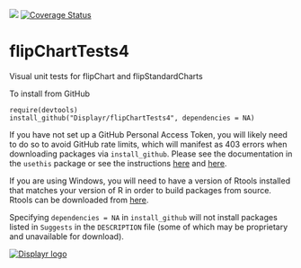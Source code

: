 [![](https://travis-ci.org/Displayr/flipChartTests4.svg?branch=master)](https://travis-ci.org/Displayr/flipChartTests4/)
[![Coverage Status](https://coveralls.io/repos/github/Displayr/flipChartTests4/badge.svg?branch=master)](https://coveralls.io/github/Displayr/flipChartTests4?branch=master)
# flipChartTests4

Visual unit tests for flipChart and flipStandardCharts

To install from GitHub
```
require(devtools)
install_github("Displayr/flipChartTests4", dependencies = NA)
```

If you have not set up a GitHub Personal Access Token, you will likely need to do so to avoid 
GitHub rate limits, which will manifest as 403 errors when downloading packages via
`install_github`. Please see the documentation in the `usethis` package or see the 
instructions [here](https://docs.github.com/en/authentication/keeping-your-account-and-data-secure/creating-a-personal-access-token) and [here](https://docs.github.com/en/authentication/keeping-your-account-and-data-secure/creating-a-personal-access-token).

If you are using Windows, you will need to have a version of Rtools installed that matches your
version of R in order to build packages from source. Rtools can be downloaded from
[here](https://cran.r-project.org/bin/windows/Rtools/).

Specifying `dependencies = NA` in `install_github` will not install packages listed
in `Suggests` in the `DESCRIPTION` file (some of which may be proprietary and unavailable for download).

[![Displayr logo](https://mwmclean.github.io/img/logo-header.png)](https://www.displayr.com)
